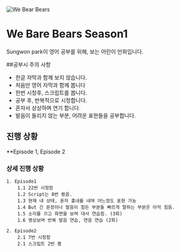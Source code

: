 ![We Bear Bears](http://i.newsarama.com/images/i/000/152/747/i02/Bears_Logo.jpg?1439493495)
# We Bare Bears Season1
Sungwon park이 영어 공부를 위해, 보는 어린이 만화입니다.

##공부시 주의 사항

- 한글 자막과 함께 보지 않습니다.
- 처음만 영어 자막과 함께 봅니다
- 한번 시청후, 스크립트를 봅니다.
- 공부 후, 반복적으로 시청합니다.
- 혼자서 상상하며 연기 합니다.
- 발음이 들리지 않는 부분, 어려운 표현들을 공부합니다.

## 진행 상황
**Episode 1, Episode 2

### 상세 진행 상황
    1. Episode1 
        1.1 22번 시청함
        1.2 Script는 8번 봤음.
        1.3 현재 내 상태, 혼자 흉내를 내며 어느정도 표현 가능
        1.4 But 긴 문장이나 발음이 힘든 부분들 빠르게 말하는 부분은 아직 힘듬.
        1.5 소리를 끄고 화면을 보며 대사 연습함. (3회)
        1.6 영상보며 반복 발음 연습, 연음 연습 (2회)

    2. Episode2 
        2.1 7번 시청함
        2.1 스크립트 2번 봄
